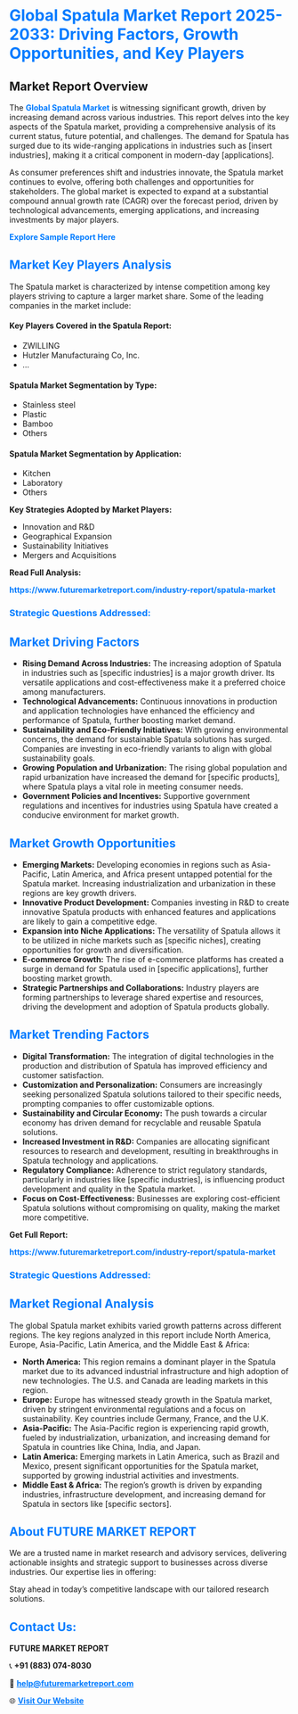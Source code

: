 <h1 style="color: #007BFF;">Global Spatula Market Report 2025-2033: Driving Factors, Growth Opportunities, and Key Players</h1>

<section id="overview">
<h2>Market Report Overview</h2>
<p>The <a href="https://www.futuremarketreport.com/industry-report/spatula-market" style="color: #007BFF; text-decoration: none;"><strong>Global Spatula Market</strong></a> is witnessing significant growth, driven by increasing demand across various industries. This report delves into the key aspects of the Spatula market, providing a comprehensive analysis of its current status, future potential, and challenges. The demand for Spatula has surged due to its wide-ranging applications in industries such as [insert industries], making it a critical component in modern-day [applications].</p>
<p>As consumer preferences shift and industries innovate, the Spatula market continues to evolve, offering both challenges and opportunities for stakeholders. The global market is expected to expand at a substantial compound annual growth rate (CAGR) over the forecast period, driven by technological advancements, emerging applications, and increasing investments by major players.</p>
</section>

<section id="overview">
<p><a href="https://www.futuremarketreport.com/request-sample/reportId=109567" style="color: #007BFF; text-decoration: none;"><strong>Explore Sample Report Here</strong></a></p>
</section>

<section id="key-players">
<h2 style="color: #007BFF;">Market Key Players Analysis</h2>
<p>The Spatula market is characterized by intense competition among key players striving to capture a larger market share. Some of the leading companies in the market include:</p>
<h4>Key Players Covered in the Spatula Report:</h4>
<ul><li>ZWILLING</li><li>Hutzler Manufacturaing Co, Inc.</li><li>...</li></ul>
<h4>Spatula Market Segmentation by Type:</h4>
<ul><li>Stainless steel</li><li>Plastic</li><li>Bamboo</li><li>Others</li></ul>

<h4>Spatula Market Segmentation by Application:</h4>
<ul><li>Kitchen</li><li>Laboratory</li><li>Others</li></ul>
<p><strong>Key Strategies Adopted by Market Players:</strong></p>
<ul>
<li>Innovation and R&D</li>
<li>Geographical Expansion</li>
<li>Sustainability Initiatives</li>
<li>Mergers and Acquisitions</li>
</ul>
</section>

<section>
<p><strong>Read Full Analysis: </strong></p><a href="https://www.futuremarketreport.com/industry-report/spatula-market" style="color: #007BFF; text-decoration: none;"><strong>https://www.futuremarketreport.com/industry-report/spatula-market</strong></a>
<h3 style="color: #007BFF;">Strategic Questions Addressed:</h3>
</section>

<section id="driving-factors">
<h2 style="color: #007BFF;">Market Driving Factors</h2>
<ul>
<li><strong>Rising Demand Across Industries:</strong> The increasing adoption of Spatula in industries such as [specific industries] is a major growth driver. Its versatile applications and cost-effectiveness make it a preferred choice among manufacturers.</li>
<li><strong>Technological Advancements:</strong> Continuous innovations in production and application technologies have enhanced the efficiency and performance of Spatula, further boosting market demand.</li>
<li><strong>Sustainability and Eco-Friendly Initiatives:</strong> With growing environmental concerns, the demand for sustainable Spatula solutions has surged. Companies are investing in eco-friendly variants to align with global sustainability goals.</li>
<li><strong>Growing Population and Urbanization:</strong> The rising global population and rapid urbanization have increased the demand for [specific products], where Spatula plays a vital role in meeting consumer needs.</li>
<li><strong>Government Policies and Incentives:</strong> Supportive government regulations and incentives for industries using Spatula have created a conducive environment for market growth.</li>
</ul>
</section>

<section id="growth-opportunities">
<h2 style="color: #007BFF;">Market Growth Opportunities</h2>
<ul>
<li><strong>Emerging Markets:</strong> Developing economies in regions such as Asia-Pacific, Latin America, and Africa present untapped potential for the Spatula market. Increasing industrialization and urbanization in these regions are key growth drivers.</li>
<li><strong>Innovative Product Development:</strong> Companies investing in R&D to create innovative Spatula products with enhanced features and applications are likely to gain a competitive edge.</li>
<li><strong>Expansion into Niche Applications:</strong> The versatility of Spatula allows it to be utilized in niche markets such as [specific niches], creating opportunities for growth and diversification.</li>
<li><strong>E-commerce Growth:</strong> The rise of e-commerce platforms has created a surge in demand for Spatula used in [specific applications], further boosting market growth.</li>
<li><strong>Strategic Partnerships and Collaborations:</strong> Industry players are forming partnerships to leverage shared expertise and resources, driving the development and adoption of Spatula products globally.</li>
</ul>
</section>

<section id="trending-factors">
<h2 style="color: #007BFF;">Market Trending Factors</h2>
<ul>
<li><strong>Digital Transformation:</strong> The integration of digital technologies in the production and distribution of Spatula has improved efficiency and customer satisfaction.</li>
<li><strong>Customization and Personalization:</strong> Consumers are increasingly seeking personalized Spatula solutions tailored to their specific needs, prompting companies to offer customizable options.</li>
<li><strong>Sustainability and Circular Economy:</strong> The push towards a circular economy has driven demand for recyclable and reusable Spatula solutions.</li>
<li><strong>Increased Investment in R&D:</strong> Companies are allocating significant resources to research and development, resulting in breakthroughs in Spatula technology and applications.</li>
<li><strong>Regulatory Compliance:</strong> Adherence to strict regulatory standards, particularly in industries like [specific industries], is influencing product development and quality in the Spatula market.</li>
<li><strong>Focus on Cost-Effectiveness:</strong> Businesses are exploring cost-efficient Spatula solutions without compromising on quality, making the market more competitive.</li>
</ul>
</section>

<section>
<p><strong>Get Full Report: </strong></p><a href="https://www.futuremarketreport.com/industry-report/spatula-market" style="color: #007BFF; text-decoration: none;"><strong>https://www.futuremarketreport.com/industry-report/spatula-market</strong></a>
<h3 style="color: #007BFF;">Strategic Questions Addressed:</h3>
</section>


<section id="regional-analysis">
<h2 style="color: #007BFF;">Market Regional Analysis</h2>
<p>The global Spatula market exhibits varied growth patterns across different regions. The key regions analyzed in this report include North America, Europe, Asia-Pacific, Latin America, and the Middle East & Africa:</p>
<ul>
<li><strong>North America:</strong> This region remains a dominant player in the Spatula market due to its advanced industrial infrastructure and high adoption of new technologies. The U.S. and Canada are leading markets in this region.</li>
<li><strong>Europe:</strong> Europe has witnessed steady growth in the Spatula market, driven by stringent environmental regulations and a focus on sustainability. Key countries include Germany, France, and the U.K.</li>
<li><strong>Asia-Pacific:</strong> The Asia-Pacific region is experiencing rapid growth, fueled by industrialization, urbanization, and increasing demand for Spatula in countries like China, India, and Japan.</li>
<li><strong>Latin America:</strong> Emerging markets in Latin America, such as Brazil and Mexico, present significant opportunities for the Spatula market, supported by growing industrial activities and investments.</li>
<li><strong>Middle East & Africa:</strong> The region’s growth is driven by expanding industries, infrastructure development, and increasing demand for Spatula in sectors like [specific sectors].</li>
</ul>
</section>

<footer>
<h2 style="color: #007BFF;">About FUTURE MARKET REPORT</h2>
<p>We are a trusted name in market research and advisory services, delivering actionable insights and strategic support to businesses across diverse industries. Our expertise lies in offering:</p>

<p>Stay ahead in today’s competitive landscape with our tailored research solutions.</p>

<h2 style="color: #007BFF;">Contact Us:</h2>
<p><strong>FUTURE MARKET REPORT</strong></p>
<p>📞 <strong>+91 (883) 074-8030</strong></p>
<p>📧 <strong><a href="mailto:help@futuremarketreport.com" style="color: #007BFF;">help@futuremarketreport.com</a></strong></p>
<p>🌐 <strong><a href="https://www.futuremarketreport.com/" style="color: #007BFF;">Visit Our Website</a></strong></p>
</footer>